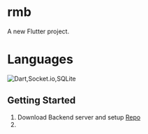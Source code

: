 # rmb

A new Flutter project.

# Languages

![Dart,Socket.io,SQLite](https://skills.thijs.gg/icons?i=dart,sqlite)

## Getting Started

1. Download Backend server and setup [Repo](https://github.com/RanushMithila/flutterChatAppServer)
2. 
